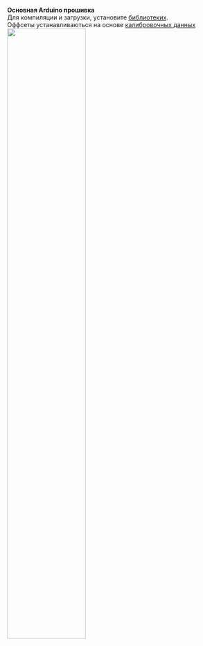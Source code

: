 <b>Основная Arduino прошивка</b><br/>
Для компиляции и загрузки, установите <a href="https://github.com/CorsairLINK/VR/tree/main/%D0%91%D0%B8%D0%B1%D0%BB%D0%B8%D0%BE%D1%82%D0%B5%D0%BA%D0%B8%20Arduino">библиотеких</a>.<br/>
Оффсеты устанавливаються на основе <a href="https://github.com/CorsairLINK/VR/tree/main/%D0%9A%D0%B0%D0%BB%D0%B8%D0%B1%D1%80%D0%BE%D0%B2%D0%BA%D0%B0%20MPU6050">калибровочных данных</a><br/>
<img src="https://user-images.githubusercontent.com/75369161/223324195-cd5b0da5-542c-4d15-8177-07544704d9f5.png" width=60% height=60%>
